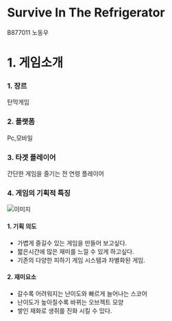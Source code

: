 # Survive In The Refrigerator
B877011 노동우

# 1. 게임소개

### 1. 장르
탄막게임
### 2. 플랫폼
Pc,모바일
### 3. 타겟 플레이어
간단한 게임을 즐기는 전 연령 플레이어
### 4. 게임의 기획적 특징
![이미지](https://user-images.githubusercontent.com/37374021/143500968-93af55d3-1bc7-4333-a365-95be60afac02.png)

#### 1. 기획 의도
- 가볍게 즐길수 있는 게임을 만들어 보고싶다.
- 짧은시간에 많은 재미를 느낄 수 있게 하고싶다.
- 기존의 다양한 피하기 게임 시스템과 차별화된 게임.
#### 2. 재미요소
- 갈수록 어려워지는 난이도와 빠르게 늘어나는 스코어
- 난이도가 높아질수록 바뀌는 오브젝트 모양
- 쌓인 재화로 생쥐를 진화 시킬 수 있다.
